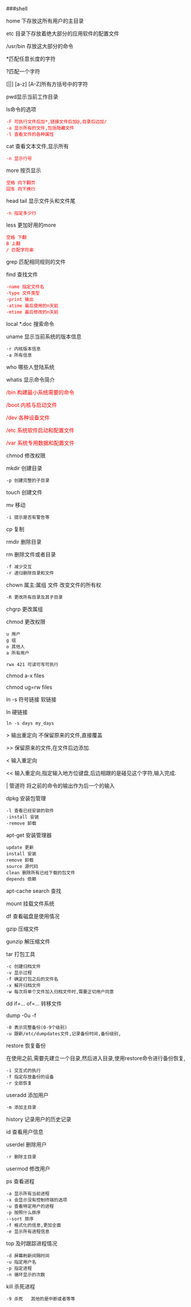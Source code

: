 ###shell

home	下存放这所有用户的主目录

etc	目录下存放着绝大部分的应用软件的配置文件

/usr/bin  存放这大部分的命令

*匹配任意长度的字符

?匹配一个字符

[||] [a-z] [A-Z]所有方括号中的字符

pwd显示当前工作目录

ls命令的选项
		<font color="red">

	-F 可执行文件后加*,链接文件后加@,目录后边加/
	-a 显示所有的文件,包括隐藏文件
	-l 查看文件的各种属性
	
</font>

cat 查看文本文件,显示所有

<font color="red">

	-n 显示行号

</font>

more 按页显示
<font color="red">

	空格 向下翻页
	回车 向下换行
</font>

head tail  显示文件头和文件尾
<font color = "red">

	-n 指定多少行
</font>

less 更加好用的more
<font color = "red">
	
	空格 下翻
	B 上翻
	/ 匹配字符串
</font>

grep 匹配相同规则的文件

find 查找文件
<font color = "red">

	-name 指定文件名
	-type 文件类型
	-print 输出
	-atime 最后使用的n天前
	-mtime 最后修改的n天前
</font>

local *.doc 搜索命令

uname 显示当前系统的版本信息

	-r 内核版本信息
	-a 所有信息

who 哪些人登陆系统

whatis 显示命令简介

<font color= "red">

/bin 构建最小系统需要的命令

/boot 内核与启动文件

/dev 各种设备文件

/etc 系统软件启动和配置文件

/var 系统专用数据和配置文件

</font>

chmod 修改权限
	
mkdir 创建目录

	-p 创建完整的子目录

touch 创建文件

mv 移动

	-i 提示是否有警告等

cp 复制

rmdir 删除目录

rm 删除文件或者目录

	-f 减少交互
	-r 递归删除目录和文件

chown 属主:属组 文件  改变文件的所有权

	-R 更改所有目录及其子目录

chgrp 更改属组

chmod 更改权限

	u 用户
	g 组
	o 其他人
	a 所有用户

	rwx 421 可读可写可执行

chmod a-x files

chmod ug=rw files

ln -s 符号链接 软链接

ln  硬链接

	ln -s days my_days

\> 输出重定向  不保留原来的文件,直接覆盖

\>> 保留原来的文件,在文件后边添加.

\< 输入重定向

\<< 输入重定向,指定输入地方位键盘,后边相跟的是碰见这个字符,输入完成.

| 管道符 将之前的命令的输出作为后一个的输入

dpkg 安装包管理
	
	-l 查看已经安装的软件
	-install 安装
	-remove 卸载
apt-get 安装管理器
	
	update 更新
	install 安装
	remove 卸载
	source 源代码
	clean 删除所有已经下载的包文件
	depends 依赖
apt-cache search 查找

mount 挂载文件系统

df 查看磁盘是使用情况

gzip 压缩文件

gunzip 解压缩文件

tar 打包工具
	
	-c 创建归档文件
	-v 显示过程
	-f 确定打包之后的文件名
	-x 解开归档文件
	-w 每次将单个文件加入归档文件时,需要正切用户同意

dd if=... of=... 转移文件

dump -0u -f
	
	-0 表示完整备份(0-9个级别)
	-u 跟新/etc/dumpdates文件,记录备份时间,备份级别,

restore 恢复备份

在使用之前,需要先建立一个目录,然后进入目录,使用restore命令进行备份恢复,

	-i 交互式的执行
	-f 指定存放备份的设备
	-r 全部恢复

useradd 添加用户

	-m 添加主目录

history 记录用户的历史记录

id 查看用户信息

userdel 删除用户
	
	-r 删除主目录
usermod 修改用户

ps 查看进程

	-a 显示所有当前进程
	-x 会显示没有控制终端的选项
	-u 查看特定用户的进程
	-p 按照什么排序
	--sort 排序
	-f 格式化的信息,更加全面
	-e 显示所有进程信息
	

top 及时跟踪进程情况

	-d 屏幕刷新间隔时间
	-u 指定用户名
	-p 指定进程
	-n 循环显示的次数

kill 杀死进程

	-9 杀死   其他的是中断或者等等
